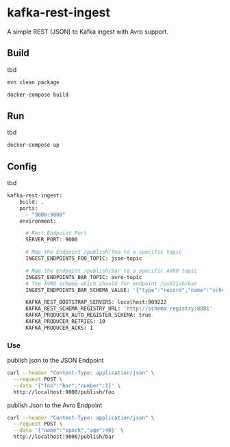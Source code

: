# kafka-rest-ingest

A simple REST (JSON) to Kafka ingest with Avro support.

## Build

tbd

```bash
mvn clean package
```

```bash
docker-compose build
```

## Run

tbd

```bash
docker-compose up
```

## Config

tbd

```bash
kafka-rest-ingest:
    build: .
    ports:
      - "9000:9000"
    environment:

      # Rest Endpoint Port
      SERVER_PORT: 9000

      # Map the Endpoint /publish/foo to a specific topic
      INGEST_ENDPOINTS_FOO_TOPIC: json-topic

      # Map the Endpoint /publish/bar to a specific AVRO topic
      INGEST_ENDPOINTS_BAR_TOPIC: avro-topic
      # The AVRO schema which should for endpoint /publish/bar
      INGEST_ENDPOINTS_BAR_SCHEMA_VALUE: '{"type":"record","name":"schema1","namespace":"test","fields":[{"name":"name","type":"string"},{"name":"age","type":"int"}]}'

      KAFKA_REST_BOOTSTRAP_SERVERS: localhost:909222
      KAFKA_REST_SCHEMA_REGISTRY_URL: 'http://schema-registry:8081'
      KAFKA_PRODUCER_AUTO_REGISTER_SCHEMA: true
      KAFKA_PRODUCER_RETRIES: 10
      KAFKA_PRODUCER_ACKS: 1
```

### Use
publish json to the JSON Endpoint 

```bash
curl --header "Content-Type: application/json" \
  --request POST \
  --data '{"foo":"bar","number":1}' \
  http://localhost:9000/publish/foo
```

publish Json to the Avro Endpoint

```bash
curl --header "Content-Type: application/json" \
  --request POST \
  --data '{"name":"spock","age":40}' \
  http://localhost:9000/publish/bar
```

